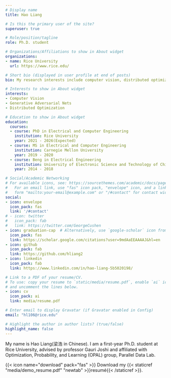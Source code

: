 ```yaml
---
# Display name
title: Hao Liang

# Is this the primary user of the site?
superuser: true

# Role/position/tagline
role: Ph.D. student

# Organizations/Affiliations to show in About widget
organizations:
- name: Rice University
  url: https://www.rice.edu/

# Short bio (displayed in user profile at end of posts)
bio: My research interests include computer vision, distributed optimization.

# Interests to show in About widget
interests:
- Computer Vision
- Generative Adversarial Nets
- Distributed Optimization

# Education to show in About widget
education:
  courses:
  - course: PhD in Electrical and Computer Engineering
    institution: Rice University
    year: 2021 - 2026(Expected)
  - course: MS in Electrical and Computer Engineering
    institution: Carnegie Mellon University
    year: 2019 - 2020
  - course: Beng in Electrical Engineering
    institution: University of Electronic Science and Technology of China
    year: 2014 - 2018

# Social/Academic Networking
# For available icons, see: https://sourcethemes.com/academic/docs/page-builder/#icons
#   For an email link, use "fas" icon pack, "envelope" icon, and a link in the
#   form "mailto:your-email@example.com" or "/#contact" for contact widget.
social:
- icon: envelope
  icon_pack: fas
  link: '/#contact'
# - icon: twitter
#   icon_pack: fab
#   link: https://twitter.com/GeorgeCushen
- icon: graduation-cap  # Alternatively, use `google-scholar` icon from `ai` icon pack
  icon_pack: fas
  link: https://scholar.google.com/citations?user=9mdAaEEAAAAJ&hl=en
- icon: github
  icon_pack: fab
  link: https://github.com/hliang2
- icon: linkedin
  icon_pack: fab
  link: https://www.linkedin.com/in/hao-liang-5b5020198/

# Link to a PDF of your resume/CV.
# To use: copy your resume to `static/media/resume.pdf`, enable `ai` icons in `params.toml`, 
# and uncomment the lines below.
- icon: cv
  icon_pack: ai
  link: media/resume.pdf

# Enter email to display Gravatar (if Gravatar enabled in Config)
email: "hl106@rice.edu"

# Highlight the author in author lists? (true/false)
highlight_name: false
---
```


My name is Hao Liang(梁浩 in Chinese). I am a first-year Ph.D. student at Rice University, advised by professor Gauri Joshi and affiliated with Optimization, Probability, and Learning (OPAL) group, Parallel Data Lab.


{{< icon name="download" pack="fas" >}} Download my {{< staticref "media/demo_resume.pdf" "newtab" >}}resumé{{< /staticref >}}.
